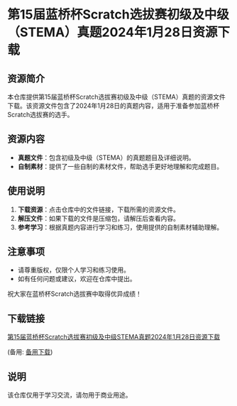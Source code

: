 # 第15届蓝桥杯Scratch选拔赛初级及中级（STEMA）真题2024年1月28日资源下载

## 资源简介

本仓库提供第15届蓝桥杯Scratch选拔赛初级及中级（STEMA）真题的资源文件下载。该资源文件包含了2024年1月28日的真题内容，适用于准备参加蓝桥杯Scratch选拔赛的选手。

## 资源内容

- **真题文件**：包含初级及中级（STEMA）的真题题目及详细说明。
- **自制素材**：提供了一些自制的素材文件，帮助选手更好地理解和完成题目。

## 使用说明

1. **下载资源**：点击仓库中的文件链接，下载所需的资源文件。
2. **解压文件**：如果下载的文件是压缩包，请解压后查看内容。
3. **参考学习**：根据真题内容进行学习和练习，使用提供的自制素材辅助理解。

## 注意事项

- 请尊重版权，仅限个人学习和练习使用。
- 如有任何问题或建议，欢迎在仓库中提出。

祝大家在蓝桥杯Scratch选拔赛中取得优异成绩！

## 下载链接
[第15届蓝桥杯Scratch选拔赛初级及中级STEMA真题2024年1月28日资源下载](https://pan.quark.cn/s/981ce1b0d9b3) 

(备用: [备用下载](https://pan.baidu.com/s/1E79qRlPZc1XhVBPNzC2_QA?pwd=1234))

## 说明

该仓库仅用于学习交流，请勿用于商业用途。
